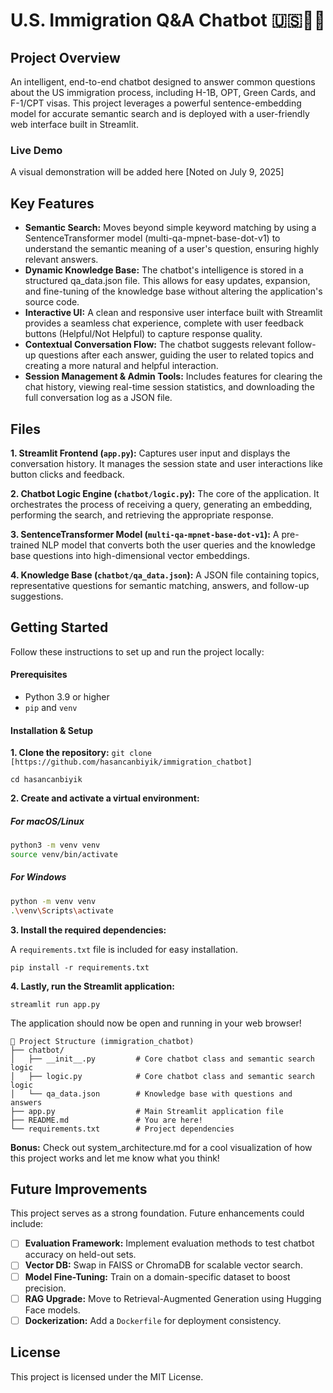 # U.S. Immigration Q&A Chatbot 🇺🇸🤖🦅
## Project Overview
An intelligent, end-to-end chatbot designed to answer common questions about the US immigration process, including H-1B, OPT, Green Cards, and F-1/CPT visas. This project leverages a powerful sentence-embedding model for accurate semantic search and is deployed with a user-friendly web interface built in Streamlit.

### Live Demo
A visual demonstration will be added here [Noted on July 9, 2025]

## Key Features
- **Semantic Search:** Moves beyond simple keyword matching by using a SentenceTransformer model (multi-qa-mpnet-base-dot-v1) to understand the semantic meaning of a user's question, ensuring highly relevant answers.
- **Dynamic Knowledge Base:** The chatbot's intelligence is stored in a structured qa_data.json file. This allows for easy updates, expansion, and fine-tuning of the knowledge base without altering the application's source code.
- **Interactive UI:** A clean and responsive user interface built with Streamlit provides a seamless chat experience, complete with user feedback buttons (Helpful/Not Helpful) to capture response quality.
- **Contextual Conversation Flow:** The chatbot suggests relevant follow-up questions after each answer, guiding the user to related topics and creating a more natural and helpful interaction.
- **Session Management & Admin Tools:** Includes features for clearing the chat history, viewing real-time session statistics, and downloading the full conversation log as a JSON file.

## Files
**1. Streamlit Frontend (`app.py`):** Captures user input and displays the conversation history. It manages the session state and user interactions like button clicks and feedback.

**2. Chatbot Logic Engine (`chatbot/logic.py`):** The core of the application. It orchestrates the process of receiving a query, generating an embedding, performing the search, and retrieving the appropriate response.

**3. SentenceTransformer Model (`multi-qa-mpnet-base-dot-v1`):** A pre-trained NLP model that converts both the user queries and the knowledge base questions into high-dimensional vector embeddings.

**4. Knowledge Base (`chatbot/qa_data.json`):** A JSON file containing topics, representative questions for semantic matching, answers, and follow-up suggestions.


## Getting Started
Follow these instructions to set up and run the project locally:

#### Prerequisites
- Python 3.9 or higher
- `pip` and `venv`

#### Installation & Setup

**1. Clone the repository:**
`git clone [https://github.com/hasancanbiyik/immigration_chatbot]`

`cd hasancanbiyik`

**2. Create and activate a virtual environment:**

##### For macOS/Linux
```bash
python3 -m venv venv
source venv/bin/activate
```

##### For Windows
```bash
python -m venv venv
.\venv\Scripts\activate
```

**3. Install the required dependencies:**

A `requirements.txt` file is included for easy installation.

`pip install -r requirements.txt`

**4. Lastly, run the Streamlit application:**

`streamlit run app.py`

The application should now be open and running in your web browser!

```text
📁 Project Structure (immigration_chatbot)
├── chatbot/
│   ├── __init__.py         # Core chatbot class and semantic search logic
│   ├── logic.py            # Core chatbot class and semantic search logic
│   └── qa_data.json        # Knowledge base with questions and answers
├── app.py                  # Main Streamlit application file
├── README.md               # You are here!
└── requirements.txt        # Project dependencies
```

**Bonus:** Check out system_architecture.md for a cool visualization of how this project works and let me know what you think!

## Future Improvements
This project serves as a strong foundation. Future enhancements could include:

- [ ] **Evaluation Framework:** Implement evaluation methods to test chatbot accuracy on held-out sets.
- [ ] **Vector DB:** Swap in FAISS or ChromaDB for scalable vector search.
- [ ] **Model Fine-Tuning:** Train on a domain-specific dataset to boost precision.
- [ ] **RAG Upgrade:** Move to Retrieval-Augmented Generation using Hugging Face models.
- [ ] **Dockerization:** Add a `Dockerfile` for deployment consistency.

## License
This project is licensed under the MIT License.





